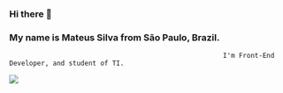 ###                                                                      Hi there 👋


###                                                      My name is Mateus Silva from São Paulo, Brazil. 
                                                          I'm Front-End Developer, and student of TI. 
  



[![](https://i.ibb.co/1bZKndc/Geom-trico-Anivers-rio-de-40-Anos-Capa-para-Facebook.png)](http://https://i.ibb.co/1bZKndc/Geom-trico-Anivers-rio-de-40-Anos-Capa-para-Facebook.png)
